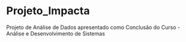 # Projeto_Impacta
Projeto de Análise de Dados apresentado como Conclusão do Curso - Análise e Desenvolvimento de Sistemas
